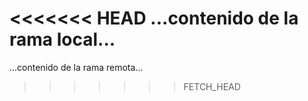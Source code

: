<<<<<<< HEAD
...contenido de la rama local...
=======
...contenido de la rama remota...
>>>>>>> FETCH_HEAD

